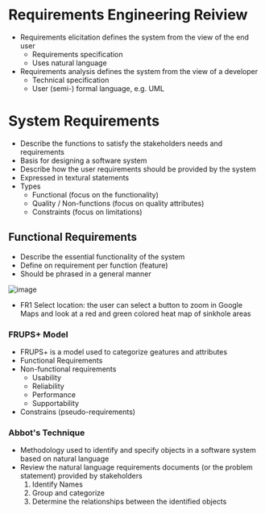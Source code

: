 # Requirements Engineering Reiview

* Requirements elicitation defines the system from the view of the end user
  * Requirements specification
  * Uses natural language
* Requirements analysis defines the system from the view of a developer
  * Technical specification
  * User (semi-) formal language, e.g. UML
 
# System Requirements

* Describe the functions to satisfy the stakeholders needs and requirements
* Basis for designing a software system
* Describe how the user requirements should be provided by the system
* Expressed in textural statements
* Types
  * Functional (focus on the functionality)
  * Quality / Non-functions (focus on quality attributes)
  * Constraints (focus on limitations)
 

## Functional Requirements

* Describe the essential functionality of the system
* Define on requirement per function (feature)
* Should be phrased in a general manner

![image](https://github.com/user-attachments/assets/467ac7a0-e472-4c29-9382-29dc6b62d3f5)

* FR1 Select location: the user can select a button to zoom in Google Maps and look at a red and green colored heat map of sinkhole areas

### FRUPS+ Model

* FRUPS+ is a model used to categorize geatures and attributes
* Functional Requirements
* Non-functional requirements
  * Usability
  * Reliability
  * Performance
  * Supportability
* Constrains (pseudo-requirements)

### Abbot's Technique

* Methodology used to identify and specify objects in a software system based on natural language
* Review the natural language requirements documents (or the problem statement) provided by stakeholders
  1. Identify Names
  2. Group and categorize
  3. Determine the relationships between the identified objects

